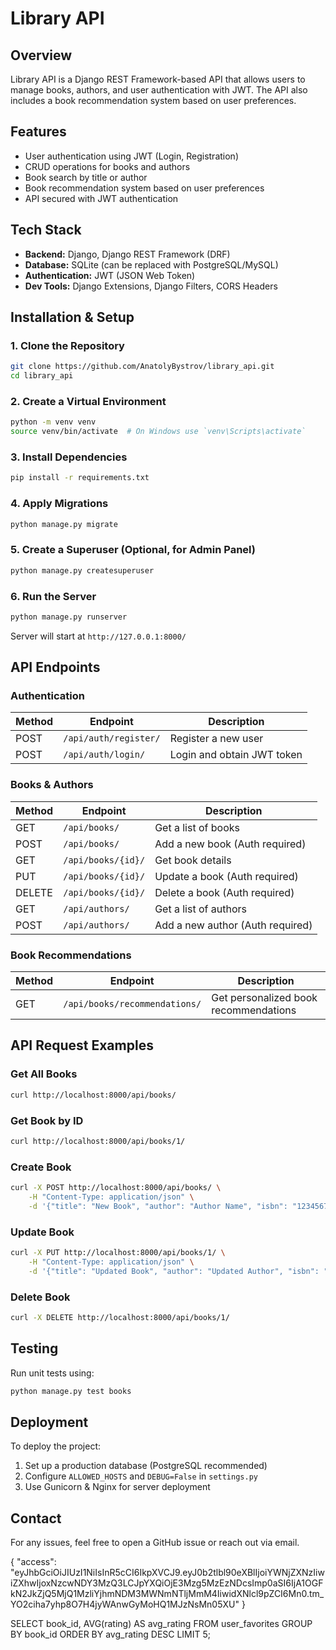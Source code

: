 # Library API

## Overview
Library API is a Django REST Framework-based API that allows users to manage books, authors, and user authentication with JWT. The API also includes a book recommendation system based on user preferences.

## Features
- User authentication using JWT (Login, Registration)
- CRUD operations for books and authors
- Book search by title or author
- Book recommendation system based on user preferences
- API secured with JWT authentication

## Tech Stack
- **Backend:** Django, Django REST Framework (DRF)
- **Database:** SQLite (can be replaced with PostgreSQL/MySQL)
- **Authentication:** JWT (JSON Web Token)
- **Dev Tools:** Django Extensions, Django Filters, CORS Headers

## Installation & Setup

### 1. Clone the Repository
```bash
git clone https://github.com/AnatolyBystrov/library_api.git
cd library_api
```

### 2. Create a Virtual Environment
```bash
python -m venv venv
source venv/bin/activate  # On Windows use `venv\Scripts\activate`
```

### 3. Install Dependencies
```bash
pip install -r requirements.txt
```

### 4. Apply Migrations
```bash
python manage.py migrate
```

### 5. Create a Superuser (Optional, for Admin Panel)
```bash
python manage.py createsuperuser
```

### 6. Run the Server
```bash
python manage.py runserver
```
Server will start at `http://127.0.0.1:8000/`

## API Endpoints

### Authentication
| Method | Endpoint | Description |
|--------|-------------|-------------|
| POST | `/api/auth/register/` | Register a new user |
| POST | `/api/auth/login/` | Login and obtain JWT token |

### Books & Authors
| Method | Endpoint | Description |
|--------|-------------|-------------|
| GET | `/api/books/` | Get a list of books |
| POST | `/api/books/` | Add a new book (Auth required) |
| GET | `/api/books/{id}/` | Get book details |
| PUT | `/api/books/{id}/` | Update a book (Auth required) |
| DELETE | `/api/books/{id}/` | Delete a book (Auth required) |
| GET | `/api/authors/` | Get a list of authors |
| POST | `/api/authors/` | Add a new author (Auth required) |

### Book Recommendations
| Method | Endpoint | Description |
|--------|-------------|-------------|
| GET | `/api/books/recommendations/` | Get personalized book recommendations |

## API Request Examples

### Get All Books
```bash
curl http://localhost:8000/api/books/
```

### Get Book by ID
```bash
curl http://localhost:8000/api/books/1/
```

### Create Book
```bash
curl -X POST http://localhost:8000/api/books/ \
    -H "Content-Type: application/json" \
    -d '{"title": "New Book", "author": "Author Name", "isbn": "1234567890123"}'
```

### Update Book
```bash
curl -X PUT http://localhost:8000/api/books/1/ \
    -H "Content-Type: application/json" \
    -d '{"title": "Updated Book", "author": "Updated Author", "isbn": "9876543210987"}'
```

### Delete Book
```bash
curl -X DELETE http://localhost:8000/api/books/1/
```

## Testing
Run unit tests using:
```bash
python manage.py test books
```

## Deployment
To deploy the project:
1. Set up a production database (PostgreSQL recommended)
2. Configure `ALLOWED_HOSTS` and `DEBUG=False` in `settings.py`
3. Use Gunicorn & Nginx for server deployment

## Contact
For any issues, feel free to open a GitHub issue or reach out via email.

{
    "access": "eyJhbGciOiJIUzI1NiIsInR5cCI6IkpXVCJ9.eyJ0b2tlbl90eXBlIjoiYWNjZXNzIiwiZXhwIjoxNzcwNDY3MzQ3LCJpYXQiOjE3Mzg5MzEzNDcsImp0aSI6IjA1OGFkN2JkZjQ5MjQ1MzliYjhmNDM3MWNmNTljMmM4IiwidXNlcl9pZCI6Mn0.tm_YO2ciha7yhp8O7H4jyWAnwGyMoHQ1MJzNsMn05XU"
}

SELECT book_id, AVG(rating) AS avg_rating
FROM user_favorites
GROUP BY book_id
ORDER BY avg_rating DESC
LIMIT 5;
